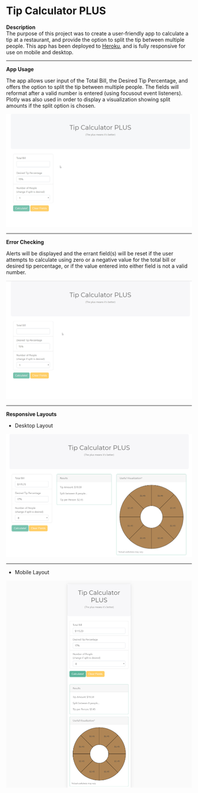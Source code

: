 # Tip Calculator PLUS

**Description**  
The purpose of this project was to create a user-friendly app to calculate a tip at a restaurant, and provide the option to split the tip between multiple people.  This app has been deployed to [Heroku](https://tip-calculator-plus.herokuapp.com), and is fully responsive for use on mobile and desktop.

---

**App Usage**  

The app allows user input of the Total Bill, the Desired Tip Percentage, and offers the option to split the tip between multiple people.  The fields will reformat after a valid number is entered (using focusout event listeners).  Plotly was also used in order to display a visualization showing split amounts if the split option is chosen.

![alt text](assets/images/results.gif "Calculation Results")

---

**Error Checking**  

Alerts will be displayed and the errant field(s) will be reset if the user attempts to calculate using zero or a negative value for the total bill or desired tip percentage, or if the value entered into either field is not a valid number.  

![alt text](assets/images/alert.gif "Alert Example")

---

**Responsive Layouts**  

  * Desktop Layout  

![alt text](assets/images/desktop.png "Calculation Results")

-----

  * Mobile Layout  

![alt text](assets/images/mobile.png "Calculation Results")

